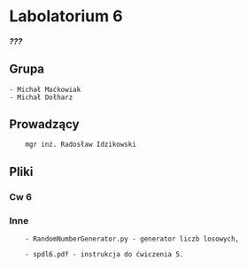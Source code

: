 # Labolatorium 6
##### ???

## Grupa 
    - Michał Maćkowiak
    - Michał Dołharz

## Prowadzący
        mgr inż. Radosław Idzikowski

## Pliki
### Cw 6

### Inne
        - RandomNumberGenerator.py - generator liczb losowych,

        - spdl6.pdf - instrukcja do ćwiczenia 5.